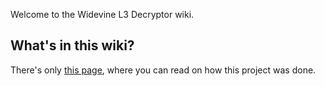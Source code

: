 Welcome to the Widevine L3 Decryptor wiki.

## What's in this wiki?
There's only [this page](https://github.com/tomer8007/widevine-l3-decryptor/wiki/Reversing-the-old-Widevine-Content-Decryption-Module), where you can read on how this project was done.
